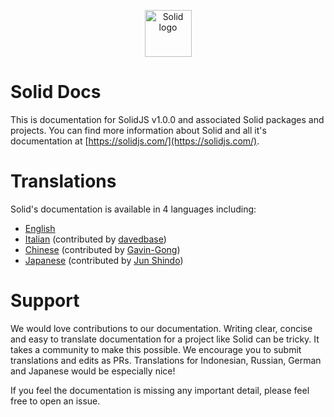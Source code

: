 <p align="center">
  <img width="75px" src="https://github.com/solidjs/solid-site/raw/master/src/assets/logo.png" alt="Solid logo">
</p>

# Solid Docs

This is documentation for SolidJS v1.0.0 and associated Solid packages and projects. You can find more information about Solid and all it's documentation at [https://solidjs.com/](https://solidjs.com/).

# Translations

Solid's documentation is available in 4 languages including:

- [English](https://github.com/solidjs/solid-docs/tree/main/en)
- [Italian](https://github.com/solidjs/solid-docs/tree/main/it) (contributed by [davedbase](https://github.com/davedbase))
- [Chinese](https://github.com/solidjs/solid-docs/tree/main/zh-cn) (contributed by [Gavin-Gong](https://github.com/Gavin-Gong))
- [Japanese](https://github.com/solidjs/solid-docs/tree/main/jp) (contributed by [Jun Shindo](https://github.com/jay-es))

# Support

We would love contributions to our documentation. Writing clear, concise and easy to translate documentation for a project like Solid can be tricky. It takes a community to make this possible. We encourage you to submit translations and edits as PRs. Translations for Indonesian, Russian, German and Japanese would be especially nice!

If you feel the documentation is missing any important detail, please feel free to open an issue.
